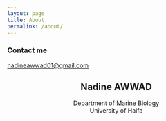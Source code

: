```yaml
---
layout: page
title: About
permalink: /about/
---
```



### 



### Contact me

nadineawwad01@gmail.com


## <center>Nadine AWWAD</center>
<center>Department of Marine Biology</center>
<center>University of Haifa</center>


